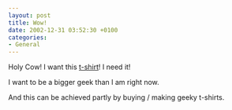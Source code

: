 ```yaml
---
layout: post
title: Wow!
date: 2002-12-31 03:52:30 +0100
categories:
- General
---
```

Holy Cow! I want this <a href="http://www.copyleft.net/item.phtml?dynamic=1&page=product_642_front.phtml" title="Cool PHP T-Shirt">t-shirt</a>! I need it!

I want to be a bigger geek than I am right now.

And this can be achieved partly by buying / making geeky t-shirts.


